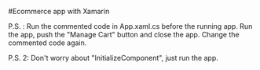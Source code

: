 #Ecommerce app with Xamarin

P.S. : Run the commented code in App.xaml.cs before the running app. Run the app, push the "Manage Cart" button and close the app. Change the commented code again.

P.S. 2: Don't worry about "InitializeComponent", just run the app.
